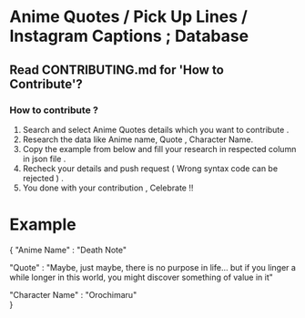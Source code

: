 # Anime Quotes / Pick Up Lines / Instagram Captions ; Database

## Read CONTRIBUTING.md for 'How to Contribute'?

### How to contribute ?

1. Search and select Anime Quotes details which you want to contribute .
2. Research the data like Anime name, Quote , Character Name.
3. Copy the example from below and fill your research in respected column in json file .
4. Recheck your details and push request ( Wrong syntax code can be rejected ) .
5. You done with your contribution , Celebrate !! 

 # Example
 
 {
   "Anime Name" : "Death Note"
   
   "Quote" : "Maybe, just maybe, there is no purpose in life… but if you linger a while longer in this world, you might discover something of value in it"
   
   "Character Name" : "Orochimaru"  
 }
